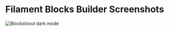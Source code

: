 # Filament Blocks Builder Screenshots

![BlocksInout dark mode](./assets/screenshots/BlocksInput.png)
